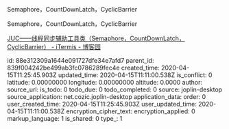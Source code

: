 Semaphore，CountDownLatch，CyclicBarrier

Semaphore，CountDownLatch，CyclicBarrier

[JUC——线程同步辅助工具类（Semaphore，CountDownLatch，CyclicBarrier） - iTermis - 博客园](https://www.cnblogs.com/itermis/p/9004041.html)

id: 88e312309a1644e091727dfe34e7afd7
parent_id: 839f004242be499ab3fc0786289fec4e
created_time: 2020-04-15T11:25:45.903Z
updated_time: 2020-04-15T11:11:00.538Z
is_conflict: 0
latitude: 0.00000000
longitude: 0.00000000
altitude: 0.0000
author: 
source_url: 
is_todo: 0
todo_due: 0
todo_completed: 0
source: joplin-desktop
source_application: net.cozic.joplin-desktop
application_data: 
order: 0
user_created_time: 2020-04-15T11:25:45.903Z
user_updated_time: 2020-04-15T11:11:00.538Z
encryption_cipher_text: 
encryption_applied: 0
markup_language: 1
is_shared: 0
type_: 1